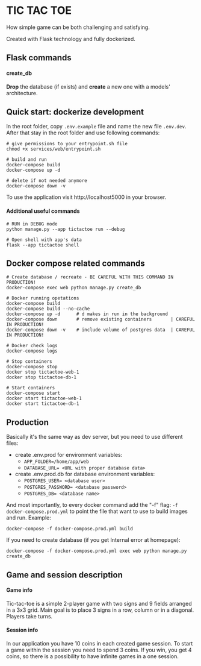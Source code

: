 # TIC TAC TOE
How simple game can be both challenging and satisfying.

Created with Flask technology and fully dockerized.

## Flask commands

#### create_db
**Drop** the database (if exists) and **create** a new one with a models' architecture.

## Quick start: dockerize development
In the root folder, copy `.env.example` file and name the new file `.env.dev`.
After that stay in the root folder and use following commands: 
```
# give permissions to your entrypoint.sh file
chmod +x services/web/entrypoint.sh

# build and run
docker-compose build
docker-compose up -d

# delete if not needed anymore
docker-compose down -v
```
To use the application visit http://localhost5000 in your browser.

#### Additional useful commands
```
# RUN in DEBUG mode
python manage.py --app tictactoe run --debug

# Open shell with app's data
flask --app tictactoe shell
```

## Docker compose related commands

```
# Create database / recreate - BE CAREFUL WITH THIS COMMAND IN PRODUCTION!
docker-compose exec web python manage.py create_db

# Docker running opetations
docker-compose build
docker-compose build --no-cache
docker-compose up -d      # d makes in run in the background
docker-compose down       # remove existing containers       | CAREFUL IN PRODUCTION!
docker-compose down -v    # include volume of postgres data  | CAREFUL IN PRODUCTION!

# Docker check logs 
docker-compose logs

# Stop containers
docker-compose stop
docker stop tictactoe-web-1
docker stop tictactoe-db-1

# Start containers
docker-compose start
docker start tictactoe-web-1
docker start tictactoe-db-1
```

## Production
Basically it's the same way as dev server, but you need to use different files:
- create .env.prod for environment variables:
  - `APP_FOLDER=/home/app/web`
  - `DATABASE_URL= <URL with proper database data>`
- create .env.prod.db for database environment variables:
  - `POSTGRES_USER= <database user>`
  - `POSTGRES_PASSWORD= <database password>`
  - `POSTGRES_DB= <database name>`

And most importantly, to every docker command add the "-f" flag: `-f docker-compose.prod.yml` 
to point the file that want to use to build images and run. Example:
```
docker-compose -f docker-compose.prod.yml build
```
If you need to create database (if you get Internal error at homepage):
```
docker-compose -f docker-compose.prod.yml exec web python manage.py create_db
```

## Game and session description
#### Game info
Tic-tac-toe is a simple 2-player game with two signs and 9 fields arranged in a 3x3 grid.
Main goal is to place 3 signs in a row, column or in a diagonal. Players take turns.

#### Session info
In our application you have 10 coins in each created game session. To start a game within
the session you need to spend 3 coins. If you win, you get 4 coins, so there is a possibility
to have infinite games in a one session.